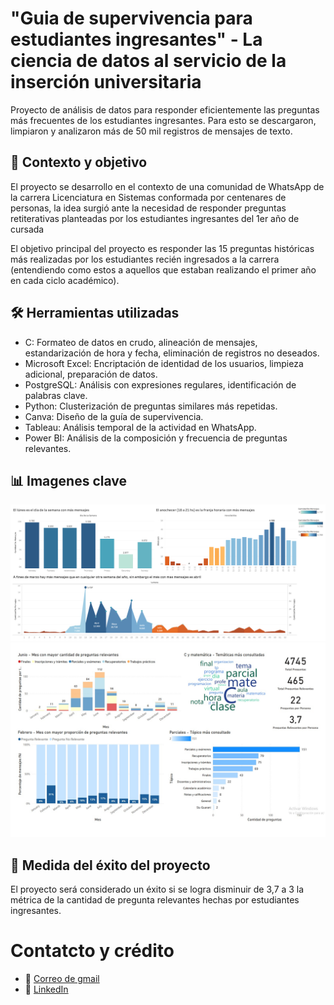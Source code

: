 # "Guia de supervivencia para estudiantes ingresantes" - La ciencia de datos al servicio de la inserción universitaria

Proyecto de análisis de datos para responder eficientemente las preguntas más frecuentes de los estudiantes ingresantes. Para esto se descargaron, limpiaron y analizaron más de 50 mil registros de mensajes de texto.

## 📖 Contexto y objetivo

El proyecto se desarrollo en el contexto de una comunidad de WhatsApp de la carrera Licenciatura en Sistemas conformada por centenares de personas, la idea surgió ante la necesidad de responder preguntas retiterativas planteadas por los estudiantes ingresantes del 1er año de cursada

El objetivo principal del proyecto es responder las 15 preguntas históricas más realizadas por los estudiantes recién ingresados a la carrera (entendiendo como estos a aquellos que estaban realizando el primer año en cada ciclo académico).

## 🛠 Herramientas utilizadas

- C: Formateo de datos en crudo, alineación de mensajes, estandarización de hora y fecha, eliminación de registros no deseados.
- Microsoft Excel: Encriptación de identidad de los usuarios, limpieza adicional, preparación de datos.
- PostgreSQL: Análisis con expresiones regulares, identificación de palabras clave.
- Python: Clusterización de preguntas similares más repetidas.
- Canva: Diseño de la guía de supervivencia.
- Tableau: Análisis temporal de la actividad en WhatsApp.
- Power BI: Análisis de la composición y frecuencia de preguntas relevantes.

## 📊 Imagenes clave
![](https://github.com/nnaceli/guia_de_supervivencia-/blob/master/dashboards/Distribucion_total_de_mensajes%20_TABLEAU.jpg)
![](https://github.com/nnaceli/guia_de_supervivencia-/blob/master/dashboards/mensajes-preguntas-POWER_BI.jpg)

## 🚀 Medida del éxito del proyecto

El proyecto será considerado un éxito si se logra disminuir de 3,7 a 3 la métrica de la cantidad de pregunta relevantes hechas por estudiantes ingresantes.

# Contatcto y crédito
- 📧 [Correo de gmail](naceli.cuenta.profesional@gmail.com)  
- 🔗 [LinkedIn](https://www.linkedin.com/in/nicol%C3%A1s-naceli-38761a1b5/)
